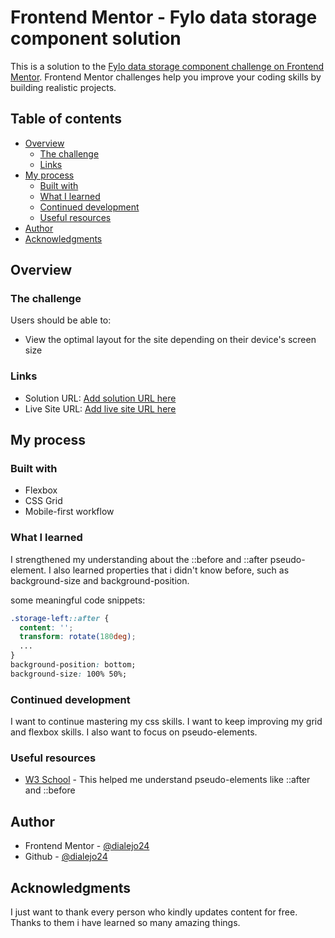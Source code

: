 # Frontend Mentor - Fylo data storage component solution

This is a solution to the [Fylo data storage component challenge on Frontend Mentor](https://www.frontendmentor.io/challenges/fylo-data-storage-component-1dZPRbV5n). Frontend Mentor challenges help you improve your coding skills by building realistic projects. 

## Table of contents

- [Overview](#overview)
  - [The challenge](#the-challenge)
  - [Links](#links)
- [My process](#my-process)
  - [Built with](#built-with)
  - [What I learned](#what-i-learned)
  - [Continued development](#continued-development)
  - [Useful resources](#useful-resources)
- [Author](#author)
- [Acknowledgments](#acknowledgments)


## Overview

### The challenge

Users should be able to:

- View the optimal layout for the site depending on their device's screen size

### Links

- Solution URL: [Add solution URL here](https://your-solution-url.com)
- Live Site URL: [Add live site URL here](https://your-live-site-url.com)

## My process

### Built with

- Flexbox
- CSS Grid
- Mobile-first workflow



### What I learned

I strengthened my understanding about the ::before and ::after pseudo-element. I also learned properties that i didn't know before, such as background-size and background-position.

some meaningful code snippets:

```css
.storage-left::after {
  content: '';
  transform: rotate(180deg);
  ...
}
background-position: bottom;
background-size: 100% 50%;
```


### Continued development

I want to continue mastering my css skills. I want to keep improving my grid and flexbox skills. I also want to focus on pseudo-elements.


### Useful resources

- [W3 School](https://my-learning.w3schools.com/courses/?tut=css) - This helped me understand pseudo-elements like ::after and ::before


## Author

- Frontend Mentor - [@dialejo24](https://www.frontendmentor.io/profile/dialejo24)
- Github - [@dialejo24](https://github.com/dialejo24)


## Acknowledgments

I just want to thank every person who kindly updates content for free. Thanks to them i have learned so many amazing things.


